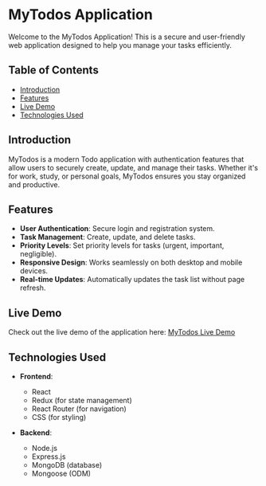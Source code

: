 # MyTodos Application

Welcome to the MyTodos Application! This is a secure and user-friendly web application designed to help you manage your tasks efficiently.

## Table of Contents

- [Introduction](#introduction)
- [Features](#features)
- [Live Demo](#live-demo)
- [Technologies Used](#technologies-used)


## Introduction

MyTodos is a modern Todo application with authentication features that allow users to securely create, update, and manage their tasks. Whether it's for work, study, or personal goals, MyTodos ensures you stay organized and productive.

## Features

- **User Authentication**: Secure login and registration system.
- **Task Management**: Create, update, and delete tasks.
- **Priority Levels**: Set priority levels for tasks (urgent, important, negligible).
- **Responsive Design**: Works seamlessly on both desktop and mobile devices.
- **Real-time Updates**: Automatically updates the task list without page refresh.

## Live Demo

Check out the live demo of the application here: [MyTodos Live Demo](https://mytodos-app.onrender.com/)

## Technologies Used

- **Frontend**:
  - React
  - Redux (for state management)
  - React Router (for navigation)
  - CSS (for styling)
  
- **Backend**:
  - Node.js
  - Express.js
  - MongoDB (database)
  - Mongoose (ODM)
